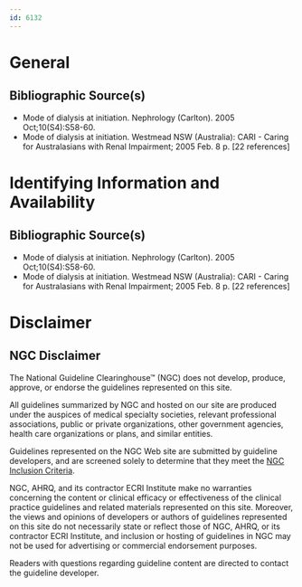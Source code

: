 ```yaml
---
id: 6132
---
```


# General

## Bibliographic Source(s)

- Mode of dialysis at initiation. Nephrology (Carlton). 2005 Oct;10(S4):S58-60.
- Mode of dialysis at initiation. Westmead NSW (Australia): CARI - Caring for Australasians with Renal Impairment; 2005 Feb. 8 p. [22 references]

# Identifying Information and Availability

## Bibliographic Source(s)

- Mode of dialysis at initiation. Nephrology (Carlton). 2005 Oct;10(S4):S58-60.
- Mode of dialysis at initiation. Westmead NSW (Australia): CARI - Caring for Australasians with Renal Impairment; 2005 Feb. 8 p. [22 references]

# Disclaimer

## NGC Disclaimer

The National Guideline Clearinghouse™ (NGC) does not develop, produce, approve, or endorse the guidelines represented on this site.

All guidelines summarized by NGC and hosted on our site are produced under the auspices of medical specialty societies, relevant professional associations, public or private organizations, other government agencies, health care organizations or plans, and similar entities.

Guidelines represented on the NGC Web site are submitted by guideline developers, and are screened solely to determine that they meet the [NGC Inclusion Criteria](/help-and-about/summaries/inclusion-criteria).

NGC, AHRQ, and its contractor ECRI Institute make no warranties concerning the content or clinical efficacy or effectiveness of the clinical practice guidelines and related materials represented on this site. Moreover, the views and opinions of developers or authors of guidelines represented on this site do not necessarily state or reflect those of NGC, AHRQ, or its contractor ECRI Institute, and inclusion or hosting of guidelines in NGC may not be used for advertising or commercial endorsement purposes.

Readers with questions regarding guideline content are directed to contact the guideline developer.

